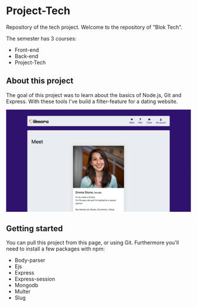 # Project-Tech
Repository of the tech project.
Welcome to the repository of "Blok Tech".

The semester has 3 courses:
* Front-end
* Back-end
* Project-Tech

## About this project
The goal of this project was to learn about the basics of Node.js, Git and Express.
With these tools I've build a filter-feature for a dating website.

![alt text](https://github.com/max-hauser/Project-Tech/blob/master/static/amore-readme.png)

## Getting started

You can pull this project from this page, or using Git. Furthermore you'll need to install a few packages with npm:
* Body-parser
* Ejs
* Express
* Express-session
* Mongodb
* Multer
* Slug
